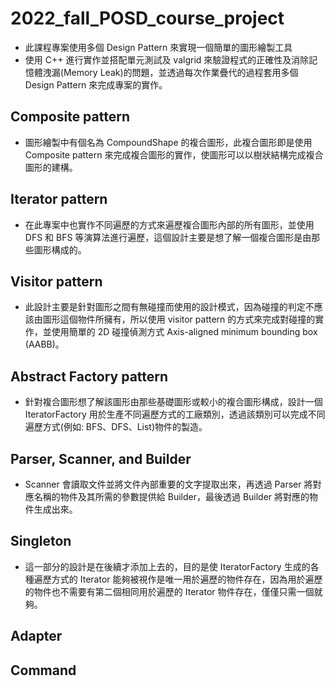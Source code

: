 # 2022_fall_POSD_course_project
- 此課程專案使用多個 Design Pattern 來實現一個簡單的圖形繪製工具
- 使用 C++ 進行實作並搭配單元測試及 valgrid 來驗證程式的正確性及消除記憶體洩漏(Memory Leak)的問題，並透過每次作業疊代的過程套用多個 Design Pattern 來完成專案的實作。
## Composite pattern
- 圖形繪製中有個名為 CompoundShape 的複合圖形，此複合圖形即是使用 Composite pattern 來完成複合圖形的實作，使圖形可以以樹狀結構完成複合圖形的建構。
## Iterator pattern
- 在此專案中也實作不同遍歷的方式來遍歷複合圖形內部的所有圖形，並使用 DFS 和 BFS 等演算法進行遍歷，這個設計主要是想了解一個複合圖形是由那些圖形構成的。
## Visitor pattern
- 此設計主要是針對圖形之間有無碰撞而使用的設計模式，因為碰撞的判定不應該由圖形這個物件所擁有，所以使用 visitor pattern 的方式來完成對碰撞的實作，並使用簡單的 2D 碰撞偵測方式 Axis-aligned minimum bounding box (AABB)。
## Abstract Factory pattern
- 針對複合圖形想了解該圖形由那些基礎圖形或較小的複合圖形構成，設計一個 IteratorFactory 用於生產不同遍歷方式的工廠類別，透過該類別可以完成不同遍歷方式(例如: BFS、DFS、List)物件的製造。
## Parser, Scanner, and Builder
- Scanner 會讀取文件並將文件內部重要的文字提取出來，再透過 Parser 將對應名稱的物件及其所需的參數提供給 Builder，最後透過 Builder 將對應的物件生成出來。
## Singleton
- 這一部分的設計是在後續才添加上去的，目的是使 IteratorFactory 生成的各種遍歷方式的 Iterator 能夠被視作是唯一用於遍歷的物件存在，因為用於遍歷的物件也不需要有第二個相同用於遍歷的 Iterator 物件存在，僅僅只需一個就夠。
## Adapter
## Command
